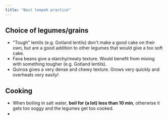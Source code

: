 ```yaml
---
title: "Best tempeh practice"
---
```


## Choice of legumes/grains
- "Tough" lentils (e.g. Gotland lentils) don't make a good cake on their own, but are a good addition to other legumes that would give a too soft cake.
- Fava beans give a starchy/meaty texture. Would benefit from mixing with something tougher (e.g. Gotland lentils).
- Quinoa gives a very dense and chewy texture. Grows very quickly and overheats very easily! 

## Cooking
- When boiling in salt water, **boil for (a lot) less than 10 min**, otherwise it gets too soggy and the legumes get too cooked.
- 